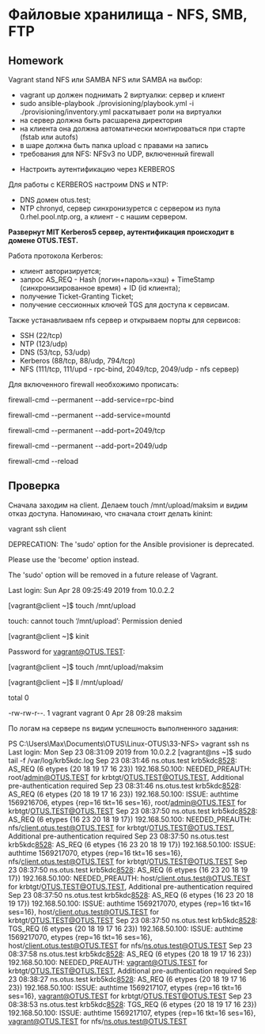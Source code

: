 #  **Файловые хранилища - NFS, SMB, FTP**

## **Homework**

Vagrant stand NFS или SAMBA
NFS или SAMBA на выбор:

- vagrant up должен поднимать 2 виртуалки: сервер и клиент
- sudo ansible-playbook ./provisioning/playbook.yml -i ./provisioning/inventory.yml раскатывает роли на виртуалки
- на сервер должна быть расшарена директория
- на клиента она должна автоматически монтироваться при старте (fstab или autofs)
- в шаре должна быть папка upload с правами на запись
- требования для NFS: NFSv3 по UDP, включенный firewall

* Настроить аутентификацию через KERBEROS 

Для работы с KERBEROS настроим DNS и NTP:
- DNS  домен otus.test;
- NTP chronyd, сервер синхронизурется с сервером из пула 0.rhel.pool.ntp.org, а клиент - с нашим сервером.


**Развернут MIT Kerberos5 сервер, аутентификация происходит в домене OTUS.TEST.**

Работа протокола Kerberos:
- клиент авторизируется;
- запрос AS_REQ - Hash (логин+пароль=хэш) + TimeStamp (синхронизированное время) + ID (id клиента);
- получение Ticket-Granting Ticket;
- получение  сессионных ключей TGS для доступа к сервисам.

Также устанавливаем nfs сервер и открываем порты для сервисов:

- SSH (22/tcp)
- NTP (123/udp)
- DNS (53/tcp, 53/udp)
- Kerberos (88/tcp, 88/udp, 794/tcp)
- NFS (111/tcp, 111/upd - rpc-bind, 2049/tcp, 2049/udp - nfs сервер)

Для включенного firewall необхожимо прописать:

firewall-cmd --permanent --add-service=rpc-bind

firewall-cmd --permanent --add-service=mountd

firewall-cmd --permanent --add-port=2049/tcp

firewall-cmd --permanent --add-port=2049/udp

firewall-cmd --reload

## **Проверка**

Сначала заходим на client. Делаем touch /mnt/upload/maksim и видим отказ доступа. Напоминаю, что сначала стоит делать kinint:

 vagrant ssh client

DEPRECATION: The 'sudo' option for the Ansible provisioner is deprecated.

Please use the 'become' option instead.

The 'sudo' option will be removed in a future release of Vagrant.

Last login: Sun Apr 28 09:25:49 2019 from 10.0.2.2

[vagrant@client ~]$ touch /mnt/upload

touch: cannot touch ‘/mnt/upload’: Permission denied

[vagrant@client ~]$ kinit

Password for vagrant@OTUS.TEST: 

[vagrant@client ~]$ touch /mnt/upload/maksim

[vagrant@client ~]$ ll /mnt/upload/

total 0

-rw-rw-r--. 1 vagrant vagrant 0 Apr 28 09:28 maksim

По логам на сервере ns видим успешность выполненного задания:


PS C:\Users\Max\Documents\OTUS\Linux-OTUS\33-NFS> vagrant ssh ns
Last login: Mon Sep 23 08:31:09 2019 from 10.0.2.2
[vagrant@ns ~]$ sudo tail -f /var/log/krb5kdc.log
Sep 23 08:31:46 ns.otus.test krb5kdc[8528](info): AS_REQ (6 etypes {20 18 19 17 16 23}) 192.168.50.100: NEEDED_PREAUTH: root/admin@OTUS.TEST for krbtgt/OTUS.TEST@OTUS.TEST, Additional pre-authentication required
Sep 23 08:31:46 ns.otus.test krb5kdc[8528](info): AS_REQ (6 etypes {20 18 19 17 16 23}) 192.168.50.100: ISSUE: authtime 1569216706, etypes {rep=16 tkt=16 ses=16}, 
root/admin@OTUS.TEST for krbtgt/OTUS.TEST@OTUS.TEST
Sep 23 08:37:50 ns.otus.test krb5kdc[8528](info): AS_REQ (6 etypes {16 23 20 18 19 17}) 192.168.50.100: NEEDED_PREAUTH: nfs/client.otus.test@OTUS.TEST for krbtgt/OTUS.TEST@OTUS.TEST, Additional pre-authentication required
Sep 23 08:37:50 ns.otus.test krb5kdc[8528](info): AS_REQ (6 etypes {16 23 20 18 19 17}) 192.168.50.100: ISSUE: authtime 1569217070, etypes {rep=16 tkt=16 ses=16}, 
nfs/client.otus.test@OTUS.TEST for krbtgt/OTUS.TEST@OTUS.TEST
Sep 23 08:37:50 ns.otus.test krb5kdc[8528](info): AS_REQ (6 etypes {16 23 20 18 19 17}) 192.168.50.100: NEEDED_PREAUTH: host/client.otus.test@OTUS.TEST for krbtgt/OTUS.TEST@OTUS.TEST, Additional pre-authentication required
Sep 23 08:37:50 ns.otus.test krb5kdc[8528](info): AS_REQ (6 etypes {16 23 20 18 19 17}) 192.168.50.100: ISSUE: authtime 1569217070, etypes {rep=16 tkt=16 ses=16}, 
host/client.otus.test@OTUS.TEST for krbtgt/OTUS.TEST@OTUS.TEST
Sep 23 08:37:50 ns.otus.test krb5kdc[8528](info): TGS_REQ (6 etypes {20 18 19 17 16 23}) 192.168.50.100: ISSUE: authtime 1569217070, etypes {rep=16 tkt=16 ses=16}, host/client.otus.test@OTUS.TEST for nfs/ns.otus.test@OTUS.TEST
Sep 23 08:37:58 ns.otus.test krb5kdc[8528](info): AS_REQ (6 etypes {20 18 19 17 16 23}) 192.168.50.100: NEEDED_PREAUTH: vagrant@OTUS.TEST for krbtgt/OTUS.TEST@OTUS.TEST, Additional pre-authentication required
Sep 23 08:38:27 ns.otus.test krb5kdc[8528](info): AS_REQ (6 etypes {20 18 19 17 16 23}) 192.168.50.100: ISSUE: authtime 1569217107, etypes {rep=16 tkt=16 ses=16}, 
vagrant@OTUS.TEST for krbtgt/OTUS.TEST@OTUS.TEST
Sep 23 08:38:53 ns.otus.test krb5kdc[8528](info): TGS_REQ (6 etypes {20 18 19 17 16 23}) 192.168.50.100: ISSUE: authtime 1569217107, etypes {rep=16 tkt=16 ses=16}, vagrant@OTUS.TEST for nfs/ns.otus.test@OTUS.TEST
